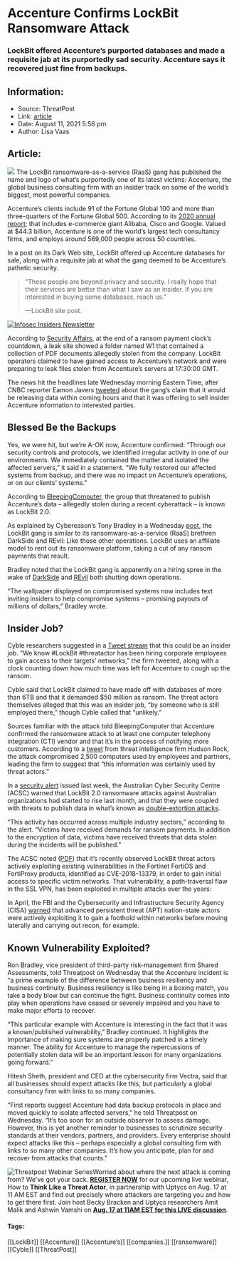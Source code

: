 # Accenture Confirms LockBit Ransomware Attack
### LockBit offered Accenture’s purported databases and made a requisite jab at its purportedly sad security. Accenture says it recovered just fine from backups.

## Information:
+ Source: ThreatPost
+ Link: [article](https://kasperskycontenthub.com/threatpost-global/?p=168594)
+ Date: August 11, 2021  5:56 pm
+ Author: Lisa Vaas


## Article:
![](https://media.threatpost.com/wp-content/uploads/sites/103/2021/08/11175256/LockBit-screen-grab-e1628718789810.png)
The LockBit ransomware-as-a-service (RaaS) gang has published the name and logo of what’s purportedly one of its latest victims: Accenture, the global business consulting firm with an insider track on some of the world’s biggest, most powerful companies.


Accenture’s clients include 91 of the Fortune Global 100 and more than three-quarters of the Fortune Global 500. According to its [2020 annual report;](https://www.accenture.com/us-en/about/company/annual-report) that includes e-commerce giant Alibaba, Cisco and Google. Valued at $44.3 billion, Accenture is one of the world’s largest tech consultancy firms, and employs around 569,000 people across 50 countries.


In a post on its Dark Web site, LockBit offered up Accenture databases for sale, along with a requisite jab at what the gang deemed to be Accenture’s pathetic security.



> “These people are beyond privacy and security. I really hope that their services are better than what I saw as an insider. If you are interested in buying some databases, reach us.”  
> 
> —LockBit site post.
> 
> 


[![Infosec Insiders Newsletter](https://media.threatpost.com/wp-content/uploads/sites/103/2021/07/10165815/infosec_insiders_in_article_promo.png)](https://threatpost.com/infosec-insider-subscription-page/?utm_source=ART&utm_medium=ART&utm_campaign=InfosecInsiders_Newsletter_Promo/)


According to [Security Affairs](https://securityaffairs.co/wordpress/121048/data-breach/accenture-lockbit-2-0-ransomware-attack.html?utm_source=rss&utm_medium=rss&utm_campaign=accenture-lockbit-2-0-ransomware-attack), at the end of a ransom payment clock’s countdown, a leak site showed a folder named W1 that contained a collection of PDF documents allegedly stolen from the company. LockBit operators claimed to have gained access to Accenture’s network and were preparing to leak files stolen from Accenture’s servers at 17:30:00 GMT.


The news hit the headlines late Wednesday morning Eastern Time, after CNBC reporter Eamon Javers [tweeted](https://twitter.com/EamonJavers/status/1425476619934838785) about the gang’s claim that it would be releasing data within coming hours and that it was offering to sell insider Accenture information to interested parties.



Blessed Be the Backups
----------------------


Yes, we were hit, but we’re A-OK now, Accenture confirmed: “Through our security controls and protocols, we identified irregular activity in one of our environments. We immediately contained the matter and isolated the affected servers,” it said in a statement. “We fully restored our affected systems from backup, and there was no impact on Accenture’s operations, or on our clients’ systems.”


According to [BleepingComputer](https://www.bleepingcomputer.com/news/security/accenture-confirms-hack-after-lockbit-ransomware-data-leak-threats/), the group that threatened to publish Accenture’s data – allegedly stolen during a recent cyberattack – is known as LockBit 2.0.


As explained by Cybereason’s Tony Bradley in a Wednesday [post](https://www.cybereason.com/blog/rising-threat-from-lockbit-ransomware), the LockBit gang is similar to its ransomware-as-a-service (RaaS) brethren DarkSide and REvil: Like those other operations. LockBit uses an affiliate model to rent out its ransomware platform, taking a cut of any ransom payments that result.


Bradley noted that the LockBit gang is apparently on a hiring spree in the wake of [DarkSide](https://threatpost.com/darksides-servers-shutdown/166187/) and [REvil](https://threatpost.com/whats-next-revil-victims/167926/) both shutting down operations.


“The wallpaper displayed on compromised systems now includes text inviting insiders to help compromise systems – promising payouts of millions of dollars,” Bradley wrote.


Insider Job?
------------


Cyble researchers suggested in a [Tweet stream](https://twitter.com/AuCyble/status/1425422006690881541) that this could be an insider job. “We know #LockBit #threatactor has been hiring corporate employees to gain access to their targets’ networks,” the firm tweeted, along with a clock counting down how much time was left for Accenture to cough up the ransom.



Cyble said that LockBit claimed to have made off with databases of more than 6TB and that it demanded $50 million as ransom. The threat actors themselves alleged that this was an insider job, “by someone who is still employed there,” though Cyble called that “unlikely.”


Sources familiar with the attack told BleepingComputer that Accenture confirmed the ransomware attack to at least one computer telephony integration (CTI) vendor and that it’s in the process of notifying more customers. According to a [tweet](https://twitter.com/HRock/status/1425447533598453760?ref_src=twsrc%5Etfw%7Ctwcamp%5Etweetembed%7Ctwterm%5E1425447533598453760%7Ctwgr%5E%7Ctwcon%5Es1_&ref_url=https%3A%2F%2Fwww.bleepingcomputer.com%2Fnews%2Fsecurity%2Faccenture-confirms-hack-after-lockbit-ransomware-data-leak-threats%2F) from threat intelligence firm Hudson Rock, the attack compromised 2,500 computers used by employees and partners, leading the firm to suggest that “this information was certainly used by threat actors.”


In a [security alert](https://www.cyber.gov.au/acsc/view-all-content/alerts/lockbit-20-ransomware-incidents-australia) issued last week, the Australian Cyber Security Centre (ACSC) warned that LockBit 2.0 ransomware attacks against Australian organizations had started to rise last month, and that they were coupled with threats to publish data in what’s known as [double-extortion attacks](https://threatpost.com/double-extortion-ransomware-attacks-spike/154818/).


“This activity has occurred across multiple industry sectors,” according to the alert. “Victims have received demands for ransom payments. In addition to the encryption of data, victims have received threats that data stolen during the incidents will be published.”


The ACSC noted ([PDF](https://www.cyber.gov.au/sites/default/files/2021-08/2021-006%20ACSC%20Ransomware%20Profile%20-%20Lockbit%202.0.pdf)) that it’s recently observed LockBit threat actors actively exploiting existing vulnerabilities in the Fortinet FortiOS and FortiProxy products, identified as CVE-2018-13379, in order to gain initial access to specific victim networks. That vulnerability, a path-traversal flaw in the SSL VPN, has been exploited in multiple attacks over the years:


In April, the FBI and the Cybersecurity and Infrastructure Security Agency (CISA) [warned](https://threatpost.com/fbi-apts-actively-exploiting-fortinet-vpn-security-holes/165213/) that advanced persistent threat (APT) nation-state actors were actively exploiting it to gain a foothold within networks before moving laterally and carrying out recon, for example.


Known Vulnerability Exploited?
------------------------------


Ron Bradley, vice president of third-party risk-management firm Shared Assessments, told Threatpost on Wednesday that the Accenture incident is “a prime example of the difference between business resiliency and business continuity. Business resiliency is like being in a boxing match, you take a body blow but can continue the fight. Business continuity comes into play when operations have ceased or severely impaired and you have to make major efforts to recover.


“This particular example with Accenture is interesting in the fact that it was a known/published vulnerability,” Bradley continued. It highlights the importance of making sure systems are properly patched in a timely manner. The ability for Accenture to manage the repercussions of potentially stolen data will be an important lesson for many organizations going forward.”


Hitesh Sheth, president and CEO at the cybersecurity firm Vectra, said that all businesses should expect attacks like this, but particularly a global consultancy firm with links to so many companies.


“First reports suggest Accenture had data backup protocols in place and moved quickly to isolate affected servers,” he told Threatpost on Wednesday. “It’s too soon for an outside observer to assess damage. However, this is yet another reminder to businesses to scrutinize security standards at their vendors, partners, and providers. Every enterprise should expect attacks like this – perhaps especially a global consulting firm with links to so many other companies. It’s how you anticipate, plan for and recover from attacks that counts.”


![Threatpost Webinar Series ](https://media.threatpost.com/wp-content/uploads/sites/103/2021/07/27093135/threatpost-webinar-300x51.jpg)Worried about where the next attack is coming from? We’ve got your back. **[REGISTER NOW](https://threatpost.com/webinars/how-to-think-like-a-threat-actor/?utm_source=ART&utm_medium=ART&utm_campaign=August_Uptycs_Webinar)** for our upcoming live webinar, How to **Think Like a Threat Actor**, in partnership with Uptycs on Aug. 17 at 11 AM EST and find out precisely where attackers are targeting you and how to get there first. Join host Becky Bracken and Uptycs researchers Amit Malik and Ashwin Vamshi on **[Aug. 17 at 11AM EST for this LIVE discussion](https://threatpost.com/webinars/how-to-think-like-a-threat-actor/?utm_source=ART&utm_medium=ART&utm_campaign=August_Uptycs_Webinar)**.




#### Tags:
[[LockBit]] [[Accenture]] [[Accenture’s]] [[companies.]] [[ransomware]] [[Cyble]] [[ThreatPost]]
